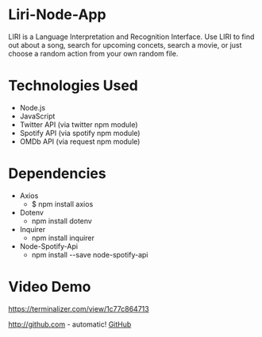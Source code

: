 # Liri-Node-App

LIRI is a Language Interpretation and Recognition Interface. Use LIRI to find out about a song, search for upcoming concets, search a movie, or just choose a random action from your own random file.

# Technologies Used

* Node.js
* JavaScript
* Twitter API (via twitter npm module)
* Spotify API (via spotify npm module)
* OMDb API (via request npm module)

# Dependencies

* Axios
  * $ npm install axios
* Dotenv
  * npm install dotenv
* Inquirer
  * npm install inquirer
* Node-Spotify-Api
  * npm install --save node-spotify-api
  
# Video Demo

https://terminalizer.com/view/1c77c864713


http://github.com - automatic!
[GitHub](http://github.com)
